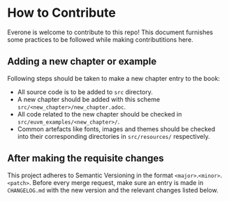 # How to Contribute

Everone is welcome to contribute to this repo! This document furnishes some practices
to be followed while making contributitions here.

## Adding a new chapter or example

Following steps should be taken to make a new chapter entry to the book:
- All source code is to be added to `src` directory.
- A new chapter should be added with this scheme `src/<new_chapter>/new_chapter.adoc`.
- All code related to the new chapter should be checked in `src/euvm_examples/<new_chapter>/`.
- Common artefacts like fonts, images and themes should be checked into their
corresponding directories in `src/resources/` respectively.

## After making the requisite changes

This project adheres to Semantic Versioning in the format `<major>`.`<minor>`.`<patch>`. Before every merge request, make sure an entry is made in `CHANGELOG.md` with the new version and the relevant changes listed below. 